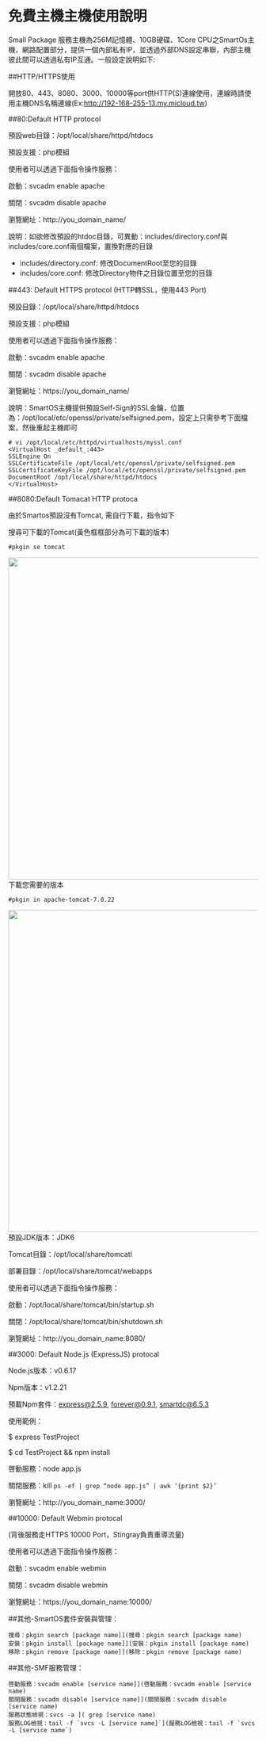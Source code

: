 
免費主機主機使用說明
===
Small Package 服務主機為256M記憶體、10GB硬碟、1Core CPU之SmartOs主機，網路配置部分，提供一個內部私有IP，並透過外部DNS設定串聯，內部主機彼此間可以透過私有IP互通。一般設定說明如下:


##HTTP/HTTPS使用

開放80、443、8080、3000、10000等port供HTTP(S)連線使用，連線時請使用主機DNS名稱連線(Ex:http://192-168-255-13.my.micloud.tw)



##80:Default HTTP protocol

預設web目錄：/opt/local/share/httpd/htdocs


預設支援：php模組


使用者可以透過下面指令操作服務：


啟動：svcadm enable apache


關閉：svcadm disable apache


瀏覽網址：http://you_domain_name/


說明：如欲修改預設的htdoc目錄，可異動：includes/directory.conf與includes/core.conf兩個檔案，置換對應的目錄
*  includes/directory.conf: 修改DocumentRoot至您的目錄
*  includes/core.conf: 修改Directory物件之目錄位置至您的目錄

##443: Default HTTPS protocol (HTTP轉SSL，使用443 Port)

預設目錄：/opt/local/share/httpd/htdocs


預設支援：php模組


使用者可以透過下面指令操作服務：


啟動：svcadm enable apache


關閉：svcadm disable apache


瀏覽網址：https://you_domain_name/


說明：SmartOS主機提供預設Self-Sign的SSL金鑰，位置為：/opt/local/etc/openssl/private/selfsigned.pem，設定上只需參考下面檔案，然後重起主機即可

```
# vi /opt/local/etc/httpd/virtualhosts/myssl.conf
<VirtualHost _default_:443>
SSLEngine On
SSLCertificateFile /opt/local/etc/openssl/private/selfsigned.pem
SSLCertificateKeyFile /opt/local/etc/openssl/private/selfsigned.pem
DocumentRoot /opt/local/share/httpd/htdocs
</VirtualHost>
```


##8080:Default Tomacat HTTP protoca

由於Smartos預設沒有Tomcat, 需自行下載，指令如下


搜尋可下載的Tomcat(黃色框框部分為可下載的版本)

```
#pkgin se tomcat
```

<img src='images/Instruction+for+2XS+Machine-setomcat.jpg' width='650' align='center'/>
下載您需要的版本

```
#pkgin in apache-tomcat-7.0.22
```

<img src='images/Instruction+for+2XS+Machine-intomcat.jpg' width='650' align='center'/>
預設JDK版本：JDK6


Tomcat目錄：/opt/local/share/tomcatl


部署目錄：/opt/local/share/tomcat/webapps


使用者可以透過下面指令操作服務：


啟動：/opt/local/share/tomcat/bin/startup.sh


關閉：/opt/local/share/tomcat/bin/shutdown.sh


瀏覽網址：http://you_domain_name:8080/



##3000: Default Node.js (ExpressJS) protocal

Node.js版本：v0.6.17


Npm版本：v1.2.21


預載Npm套件：express@2.5.9, forever@0.9.1, smartdc@6.5.3


使用範例：


$ express TestProject


$ cd TestProject && npm install


啓動服務：node app.js


關閉服務：kill `ps -ef | grep “node app.js” | awk ‘{print $2}’`


瀏覽網址：http://you_domain_name:3000/



##10000: Default Webmin protocal

(背後服務走HTTPS 10000 Port，Stingray負責重導流量)


使用者可以透過下面指令操作服務：


啟動：svcadm enable webmin


關閉：svcadm disable webmin


瀏覽網址：https://you_domain_name:10000/



##其他-SmartOS套件安裝與管理：


```
搜尋：pkgin search [package name]](搜尋：pkgin search [package name)
安裝：pkgin install [package name]](安裝：pkgin install [package name)
移除：pkgin remove [package name]](移除：pkgin remove [package name)
```


##其他-SMF服務管理：


```
啓動服務：svcadm enable [service name]](啓動服務：svcadm enable [service name)
關閉服務：svcadm disable [service name]](關閉服務：svcadm disable [service name)
服務狀態檢視：svcs -a ]( grep [service name)
服務LOG檢視：tail -f `svcs -L [service name]`](服務LOG檢視：tail -f `svcs -L [service name`)
```

